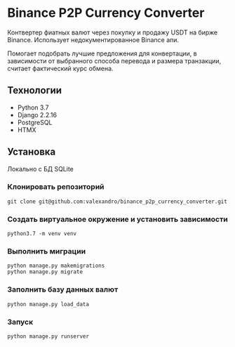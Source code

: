 # Binance P2P Currency Converter
Контвертер фиатных валют через покупку и продажу USDT на бирже Binance.
Использует недокументированное Binance апи.

Помогает подобрать лучшие предложения для конвертации, в зависимости от выбранного способа перевода и размера транзакции, считает фактический курс обмена.   

## Технологии
- Python 3.7
- Django 2.2.16
- PostgreSQL
- HTMX

## Установка
Локально с БД SQLite

### Клонировать репозиторий
```
git clone git@github.com:valexandro/binance_p2p_currency_converter.git
```
### Создать виртуальное окружение и установить зависимости
```
python3.7 -m venv venv
```
### Выполнить миграции
```
python manage.py makemigrations
python manage.py migrate
```
### Заполнить базу данных валют
```
python manage.py load_data
```
### Запуск
```
python manage.py runserver
```
